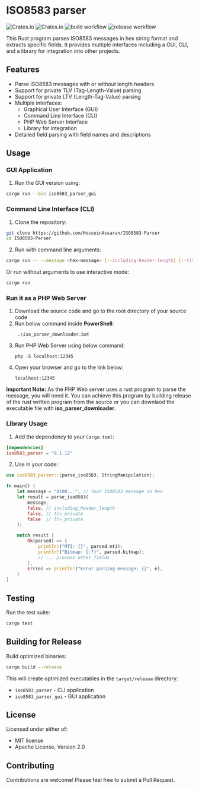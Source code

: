# ISO8583 parser 
![Crates.io](https://img.shields.io/crates/v/iso8583_parser?style=flat-square)
![Crates.io](https://img.shields.io/crates/d/iso8583_parser?style=flat-square)
![build workflow](https://github.com/HosseinAssaran/ISO8583-Parser/actions/workflows/rust.yml/badge.svg)
![release workflow](https://github.com/HosseinAssaran/ISO8583-Parser/actions/workflows/release.yml/badge.svg)

This Rust program parses ISO8583 messages in hex string format and extracts specific fields. It provides multiple interfaces including a GUI, CLI, and a library for integration into other projects.

## Features

- Parse ISO8583 messages with or without length headers
- Support for private TLV (Tag-Length-Value) parsing
- Support for private LTV (Length-Tag-Value) parsing
- Multiple interfaces:
  - Graphical User Interface (GUI)
  - Command Line Interface (CLI)
  - PHP Web Server Interface
  - Library for integration
- Detailed field parsing with field names and descriptions

## Usage

### GUI Application

1. Run the GUI version using:
```bash
cargo run --bin iso8583_parser_gui
```

### Command Line Interface (CLI)

1. Clone the repository:
```bash
git clone https://github.com/HosseinAssaran/ISO8583-Parser
cd ISO8583-Parser
```

2. Run with command line arguments:
```bash
cargo run -- --message <hex-message> [--including-header-length] [--tlv-private] [--ltv-private]
```

Or run without arguments to use interactive mode:
```bash
cargo run
```

### Run it as a PHP Web Server
1. Download the source code and go to the root directory of your source code
2. Run below command inside **PowerShell**:
   ```
    .\iso_parser_downloader.bat
   ```
3. Run PHP Web Server using below command:
   ```
   php -S localhost:12345
   ```
4. Open your browser and go to the link below:
   ```
   localhost:12345
   ```

**Important Note:** As the PHP Web server uses a rust program to parse the message, you will need it. You can achieve this program by building release of the rust written program from the source or you can downlaod the executable file with **iso_parser_downloader**.

### Library Usage

1. Add the dependency to your `Cargo.toml`:
```toml
[dependencies]
iso8583_parser = "0.1.12"
```

2. Use in your code:
```rust
use iso8583_parser::{parse_iso8583, StringManipulation};

fn main() {
    let message = "0100..."; // Your ISO8583 message in hex
    let result = parse_iso8583(
        message,
        false, // including_header_length
        false, // tlv_private
        false  // ltv_private
    );

    match result {
        Ok(parsed) => {
            println!("MTI: {}", parsed.mti);
            println!("Bitmap: {:?}", parsed.bitmap);
            // ... process other fields
        },
        Err(e) => println!("Error parsing message: {}", e),
    }
}
```

## Testing

Run the test suite:
```bash
cargo test
```

## Building for Release

Build optimized binaries:
```bash
cargo build --release
```

This will create optimized executables in the `target/release` directory:
- `iso8583_parser` - CLI application
- `iso8583_parser_gui` - GUI application

## License

Licensed under either of:
- MIT license
- Apache License, Version 2.0

## Contributing

Contributions are welcome! Please feel free to submit a Pull Request.